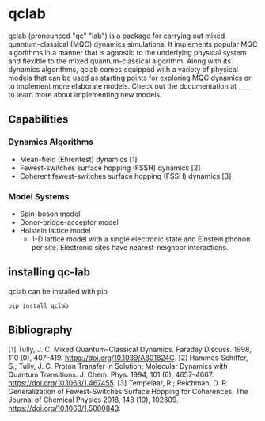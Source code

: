 # qclab
qclab (pronounced "qc" "lab") is a package for carrying out mixed quantum-classical (MQC) dynamics simulations. It implements popular MQC algorithms in a manner that is agnostic to the underlying physical system and flexible to the mixed quantum-classical algorithm. Along with its dynamics algorithms, qclab comes equipped with a variety of physical models that can be used as starting points for exploring MQC dynamics or to implement more elaborate models. Check out the documentation at ____ to learn more about implementing new models. 

## Capabilities
### Dynamics Algorithms
* Mean-field (Ehrenfest) dynamics [1]
* Fewest-switches surface hopping (FSSH) dynamics [2]
* Coherent fewest-switches surface hopping (FSSH) dynamics [3]
### Model Systems
* Spin-boson model
* Donor-bridge-acceptor model
* Holstein lattice model 
    - 1-D lattice model with a single electronic state and Einstein phonon per site. Electronic sites have nearest-neighbor interactions. 
## installing qc-lab
qclab can be installed with pip 
```
pip install qclab
```

## Bibliography
[1] Tully, J. C. Mixed Quantum–Classical Dynamics. Faraday Discuss. 1998, 110 (0), 407–419. https://doi.org/10.1039/A801824C.
[2] Hammes‐Schiffer, S.; Tully, J. C. Proton Transfer in Solution: Molecular Dynamics with Quantum Transitions. J. Chem. Phys. 1994, 101 (6), 4657–4667. https://doi.org/10.1063/1.467455.
[3] Tempelaar, R.; Reichman, D. R. Generalization of Fewest-Switches Surface Hopping for Coherences. The Journal of Chemical Physics 2018, 148 (10), 102309. https://doi.org/10.1063/1.5000843.
